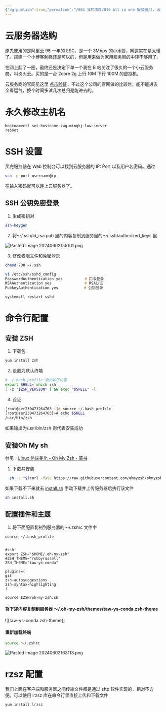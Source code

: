 ```yaml
---
{"dg-publish":true,"permalink":"/004 我的项目/010 All in one 服务器/2. 云服务的基础配置/","dgPassFrontmatter":true,"created":"2024-06-01T17:39:33.447+08:00","updated":"2024-09-30T13:34:12.905+08:00"}
---
```


# 云服务器选购

原先使用的是阿里云 98 一年的 ESC，是一个 3Mbps 的小水管，网速实在是太慢了。搭建一个小博客勉强还是可以的，但是用来做为家用服务器的中转不够用了。

在网上翻了一圈，最终还是决定下单一个我在 B 站关注了很久的一个小云服务商，叫炎火云。买的是一台 2core 2g 上行 10M 下行 100M 的虚拟机。

云服务商的官网见这里 [点击验证](https://mingkj.com/)，不过这个公司的官网做的比较烂。能不能进去全看运气，换个时间多试几次总归是能进去的。
# 永久修改主机名

```zsh
hostnamectl set-hostname zwg-mingkj-low-server
reboot
```
# SSH 设置

买完服务器在 Web 控制台可以找到云服务器的 IP: Port 以及用户名密码。通过

```zsh
ssh -p port username@ip 
```

在输入密码就可以连上云服务器了。
## SSH 公钥免密登录

1. 生成密钥对

```zsh
ssh-keygen
```

2. 将～/.ssh/id_rsa.pub 里的内容复制到服务里的～/.ssh/authorized_keys 里

![Pasted image 20240602155101.png](/img/user/$/$Sys999%20Attachment/Pasted%20image%2020240602155101.png)

3. 修改权限文件和免密登录

```zsh
chmod 700 ~/.ssh

vi /etc/ssh/sshd_config
PasswordAuthentication yes　　　　　　# 口令登录
RSAAuthentication yes　　　　　　　　　# RSA认证
PubkeyAuthentication yes　　　　　　　# 公钥登录

systemctl restart sshd
```
# 命令行配置
## 安装 ZSH

1. 下载包

```zsh
yum install zsh
```

2. 设置为默认终端

```zsh
# ~/.bash_profile 添加如下内容
export SHELL=`which zsh`
[ -z "$ZSH_VERSION" ] && exec "$SHELL" -l
```

3. 验证

```zsh
[root@ser230473264763 ~]# source ~/.bash_profile
[root@ser230473264763]~# echo $SHELL
/usr/bin/zsh
```

如果输出为/usr/bin/zsh 则代表安装成功
## 安装Oh My sh

参见：[Linux 终端美化 - Oh My Zsh - 简书](https://www.jianshu.com/p/b8a80dd59414)

1. 下载并安装

```zsh
  sh -c "$(curl -fsSL https://raw.githubusercontent.com/ohmyzsh/ohmyzsh/master/tools/install.sh)"
```

如果下载不下来就去 [install.sh](https://raw.githubusercontent.com/ohmyzsh/ohmyzsh/master/tools/install.sh) 手动下载并上传服务器后执行该文件

```zsh
sh install.sh
```

## 配置插件和主题

1. 将下面配置复制到服务器的～/.zshrc 文件中

```
source ~/.bash_profile


#zsh
export ZSH="$HOME/.oh-my-zsh"
#ZSH_THEME="robbyrussell"
ZSH_THEME="taw-ys-conda"

plugins=(
git
zsh-autosuggestions
zsh-syntax-highlighting
)

source $ZSH/oh-my-zsh.sh
```
#### 将下述内容复制到服务器 ～/.oh-my-zsh/themes/taw-ys-conda.zsh-theme

![[taw-ys-conda.zsh-theme]]
#### 重新加载终端

```zsh
source ～/.zshrc
```

![Pasted image 20240602163113.png](/img/user/$/$Sys999%20Attachment/Pasted%20image%2020240602163113.png)
# rzsz 配置

我们上面在客户端和服务器之间传输文件都是通过 sftp 软件实现的，相对不方便。可以使用 lrzsz 库在命令行里直接上传和下载文件

```
yum install lrzsz
```